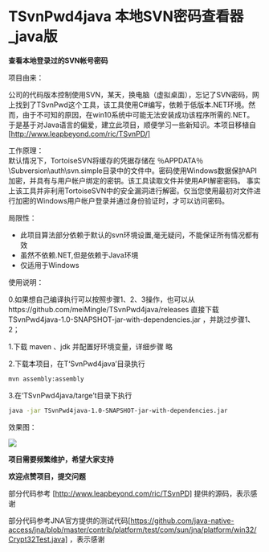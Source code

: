 # TSvnPwd4java 本地SVN密码查看器_java版 

**查看本地登录过的SVN帐号密码**


项目由来：

公司的代码版本控制使用SVN，某天，换电脑（虚拟桌面），忘记了SVN密码，网上找到了TSvnPwd这个工具，该工具使用C#编写，依赖于低版本.NET环境。然而，由于不可知的原因，在win10系统中可能无法安装成功该程序所需的.NET。
于是基于对Java语言的偏爱，建立此项目，顺便学习一些新知识。本项目移植自[http://www.leapbeyond.com/ric/TSvnPD/] 



工作原理：  
默认情况下，TortoiseSVN将缓存的凭据存储在 ％APPDATA％\Subversion\auth\svn.simple目录中的文件中。密码使用Windows数据保护API加密，并具有与用户帐户绑定的密钥。该工具读取文件并使用API解密密码。
事实上该工具并非利用TortoiseSVN中的安全漏洞进行解密。仅当您使用最初对文件进行加密的Windows用户帐户登录并通过身份验证时，才可以访问密码。





局限性：
<ul>
  <li>此项目算法部分依赖于默认的svn环境设置,毫无疑问，不能保证所有情况都有效</li>
  <li>虽然不依赖.NET,但是依赖于Java环境</li>
  <li>仅适用于Windows</li>
</ul>


使用说明：

0.如果想自己编译执行可以按照步骤1、2、3操作，也可以从https://github.com/meiMingle/TSvnPwd4java/releases 直接下载TSvnPwd4java-1.0-SNAPSHOT-jar-with-dependencies.jar ，并跳过步骤1、2；

1.下载 maven 、jdk 并配置好环境变量，详细步骤 略

2.下载本项目，在T‘SvnPwd4java’目录执行

```bash
mvn assembly:assembly
```

3.在‘TSvnPwd4java/targe’t目录下执行

```bash
java -jar TSvnPwd4java-1.0-SNAPSHOT-jar-with-dependencies.jar
```

效果图：

![](https://ftp.bmp.ovh/imgs/2020/11/cc15072258fc823c.png)


**项目需要频繁维护，希望大家支持**

**欢迎点赞项目，提交问题**

部分代码参考  [http://www.leapbeyond.com/ric/TSvnPD] 提供的源码，表示感谢

部分代码参考JNA官方提供的测试代码[https://github.com/java-native-access/jna/blob/master/contrib/platform/test/com/sun/jna/platform/win32/Crypt32Test.java] ，表示感谢
